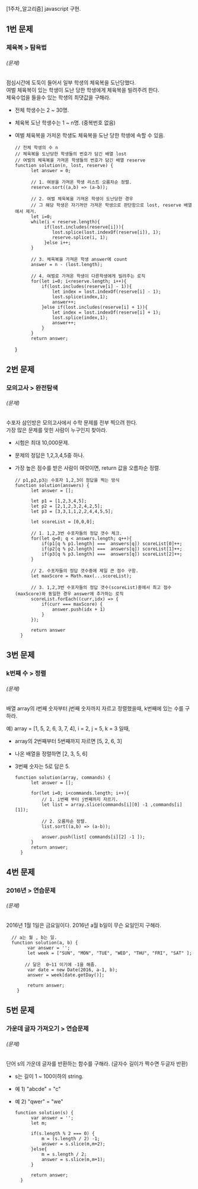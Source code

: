 [1주차_알고리즘] javascript 구현.

## 1번 문제
### 체육복 > 탐욕법

###### (문제) <br> 
 점심시간에 도둑이 들어서 일부 학생의 체육복을 도난당했다. <br> 
 여벌 체육복이 있는 학생이 도난 당한 학생에게 체육복을 빌려주려 한다. <br> 
 체육수업을 들을수 있는 학생의 최댓값을 구해라.
      
* 전체 학생수는 2 ~ 30명. 
* 체육복 도난 학생수는 1 ~ n명. (중복번호 없음)
* 여벌 체육복을 가저온 학생도 체육복을 도난 당한 학생에 속할 수 있음. <br>
        
      // 전체 학생의 수 n 
      // 체육복을 도난당한 학생들의 번호가 담긴 배열 lost 
      // 여벌의 체육복을 가져온 학생들의 번호가 담긴 배열 reserve  
      function solution(n, lost, reserve) {
            let answer = 0;

            // 1. 여분을 가져온 학생 리스트 오름차순 정렬.
            reserve.sort((a,b) => (a-b));

            // 2. 여벌 체육복을 가져온 학생이 도난당한 경우
            // 그 해당 학생은 자기꺼만 가져온 학생으로 판단함으로 lost, reserve 배열에서 제거.
            let i=0;
            while(i < reserve.length){
                 if(lost.includes(reserve[i])){
                    lost.splice(lost.indexOf(reserve[i]), 1);
                    reserve.splice(i, 1);
                 }else i++;
            }

            // 3. 체육복을 가져온 학생 answer에 count
            answer = n - (lost.length);  

            // 4. 여벌로 가져온 학생이 다른학생에게 빌려주는 로직
            for(let i=0; i<reserve.length; i++){
                if(lost.includes(reserve[i] - 1)){
                    let index = lost.indexOf(reserve[i] - 1);
                    lost.splice(index,1);
                    answer++;   
                }else if(lost.includes(reserve[i] + 1)){
                    let index = lost.indexOf(reserve[i] + 1);
                    lost.splice(index,1);
                    answer++;  
                } 
            }
            return answer;
    }


## 2번 문제
### 모의고사 > 완전탐색

###### (문제) <br> 
수포자 삼인방은 모의고사에서 수학 문제를 전부 찍으려 한다. <br> 
가장 많은 문제를 맞힌 사람이 누구인지 찾아라. <br> 
      
* 시험은 최대 10,000문제.
* 문제의 정답은 1,2,3,4,5중 하나.
* 가장 높은 점수를 받은 사람이 여럿이면, return 값을 오름차순 정렬.<br>
        
      // p1,p2,p3는 수포자 1,2,3이 정답을 찍는 방식 
      function solution(answers) {
            let answer = [];

            let p1 = [1,2,3,4,5]; 
            let p2 = [2,1,2,3,2,4,2,5]; 
            let p3 = [3,3,1,1,2,2,4,4,5,5]; 

            let scoreList = [0,0,0];

            // 1. 1,2,3번 수포자들의 정답 갯수 체크.
            for(let q=0; q < answers.length; q++){
                if(p1[q % p1.length] ===  answers[q]) scoreList[0]++;  
                if(p2[q % p2.length] ===  answers[q]) scoreList[1]++;   
                if(p3[q % p3.length] ===  answers[q]) scoreList[2]++;
            }

            // 2. 수포자들의 정답 갯수중에 제일 큰 점수 구함.
            let maxScore = Math.max(...scoreList);

            // 3. 1,2,3번 수포자들의 정답 갯수(scoreList)중에서 최고 점수(maxScore)와 동일한 경우 answer에 추가하는 로직
            scoreList.forEach((curr,idx) => {
                if(curr === maxScore) {
                    answer.push(idx + 1)  
                }
            });

            return answer
        }

## 3번 문제
### k번째 수 > 정렬

###### (문제) <br> 
배열 array의 i번째 숫자부터 j번째 숫자까지 자르고 정렬했을때, k번째에 있는 수를 구하라. <br> 

예) array = [1, 5, 2, 6, 3, 7, 4], i = 2, j = 5, k = 3 일때,
* array의 2번째부터 5번째까지 자르면 [5, 2, 6, 3]
* 나온 배열을 정렬하면 [2, 3, 5, 6]
* 3번째 숫자는 5로 답은 5. <br>
        
      function solution(array, commands) {
            let answer = [];
            
            for(let i=0; i<commands.length; i++){
                // 1. i번째 부터 j번째까지 자르기.
                let list = array.slice(commands[i][0] -1 ,commands[i][1]);
                
                // 2. 오름차순 정렬.
                list.sort((a,b) => (a-b));

                answer.push(list[ commands[i][2] -1 ]);
            }
            return answer;
        }

## 4번 문제
### 2016년 > 연습문제

###### (문제) <br> 
2016년 1월 1일은 금요일이다. 2016년 a월 b일이 무슨 요일인지 구해라. <br> 
      
      // a는 월 , b는 일.
      function solution(a, b) {
            var answer = '';
            let week = ["SUN", "MON", "TUE", "WED", "THU", "FRI", "SAT" ];

           // 달은  0~11 이기에 -1을 해줌.
            var date = new Date(2016, a-1, b);  
            answer = week[date.getDay()];

            return answer;
        }

## 5번 문제
### 가운데 글자 가져오기 > 연습문제

###### (문제) <br> 
 단어 s의 가운데 글자를 반환하는 함수를 구해라. (글자수 길이가 짝수면 두글자 반환)<br> 
      
* s는 길이 1 ~ 100이하의 string.
* 예 1) "abcde" = "c" 
* 예 2) "qwer" = "we"
       
      function solution(s) {
            var answer = '';
            let m;

            if(s.length % 2 === 0) {
                m = (s.length / 2) -1;
                answer = s.slice(m,m+2);
            }else{
                m = s.length / 2;
                answer = s.slice(m,m+1);
            }

            return answer;
        }
